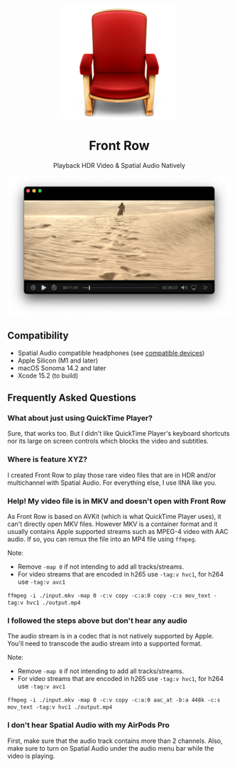 <p align="center">
<img height="256" src="https://github.com/godly-devotion/FrontRow/raw/main/Front Row/Assets.xcassets/AppIcon.appiconset/AppIcon.png" />
</p>

<h1 align="center">Front Row</h1>

<p align="center">Playback HDR Video &amp; Spatial Audio Natively</p>

![Screenshot](.github/images/screenshot.png)

## Compatibility

- Spatial Audio compatible headphones (see [compatible devices](https://support.apple.com/en-us/102469))
- Apple Silicon (M1 and later)
- macOS Sonoma 14.2 and later
- Xcode 15.2 (to build)

## Frequently Asked Questions

### What about just using QuickTime Player?

Sure, that works too. But I didn't like QuickTime Player's keyboard shortcuts nor its large on screen controls which blocks the video and subtitles.

### Where is feature XYZ?

I created Front Row to play those rare video files that are in HDR and/or multichannel with Spatial Audio. For everything else, I use IINA like you.

### Help! My video file is in MKV and doesn't open with Front Row

As Front Row is based on AVKit (which is what QuickTime Player uses), it can't directly open MKV files. However MKV is a container format and it usually contains Apple supported streams such as MPEG-4 video with AAC audio. If so, you can remux the file into an MP4 file using `ffmpeg`.

Note:
- Remove `-map 0` if not intending to add all tracks/streams.
- For video streams that are encoded in h265 use `-tag:v hvc1`, for h264 use `-tag:v avc1`
```
ffmpeg -i ./input.mkv -map 0 -c:v copy -c:a:0 copy -c:s mov_text -tag:v hvc1 ./output.mp4
```

### I followed the steps above but don't hear any audio

The audio stream is in a codec that is not natively supported by Apple. You'll need to transcode the audio stream into a supported format.

Note:
- Remove `-map 0` if not intending to add all tracks/streams.
- For video streams that are encoded in h265 use `-tag:v hvc1`, for h264 use `-tag:v avc1`
```
ffmpeg -i ./input.mkv -map 0 -c:v copy -c:a:0 aac_at -b:a 448k -c:s mov_text -tag:v hvc1 ./output.mp4
```

### I don't hear Spatial Audio with my AirPods Pro

First, make sure that the audio track contains more than 2 channels. Also, make sure to turn on Spatial Audio under the audio menu bar while the video is playing.
